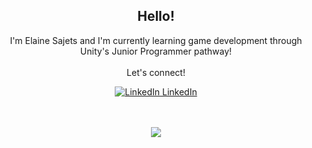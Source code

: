<div align="center">

  ## Hello!

I'm Elaine Sajets and I'm currently learning game development through Unity's Junior Programmer pathway!<br>
<br>
Let's connect! 


[![LinkedIn](https://i.sstatic.net/gVE0j.png) LinkedIn](https://www.linkedin.com/in/elaine-sajets)<br>
<br>
<br>
<p align="center">
  <a href="https://skillicons.dev">
    <img src="https://skillicons.dev/icons?i=js,html,css,cs,unity" />
  </a>
</p>
</div>
<!--
**elainesajets/elainesajets** is a ✨ _special_ ✨ repository because its `README.md` (this file) appears on your GitHub profile.

Here are some ideas to get you started:

- 🔭 I’m currently working on ...
- 🌱 I’m currently learning ...
- 👯 I’m looking to collaborate on ...
- 🤔 I’m looking for help with ...
- 💬 Ask me about ...
- 📫 How to reach me: ...
- 😄 Pronouns: ...
- ⚡ Fun fact: ...
-->
